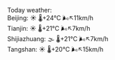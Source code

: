Today weather:  
Beijing: ☀️   🌡️+24°C 🌬️↖11km/h  
Tianjin: ☀️   🌡️+21°C 🌬️↖7km/h  
Shijiazhuang: 🌫  🌡️+21°C 🌬️↖7km/h  
Tangshan: ☀️   🌡️+20°C 🌬️↖15km/h  
